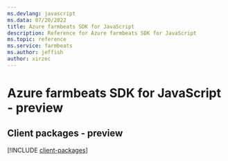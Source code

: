 ```yaml
---
ms.devlang: javascript
ms.data: 07/20/2022
title: Azure farmbeats SDK for JavaScript
description: Reference for Azure farmbeats SDK for JavaScript
ms.topic: reference
ms.service: farmbeats
ms.author: jeffish
author: xirzec
---
```

# Azure farmbeats SDK for JavaScript - preview

## Client packages - preview
[!INCLUDE [client-packages](farmbeats-client-index.md)]
